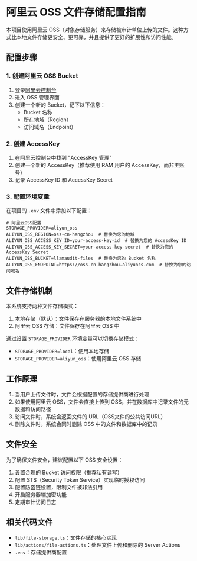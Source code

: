 # 阿里云 OSS 文件存储配置指南

本项目使用阿里云 OSS（对象存储服务）来存储被审计单位上传的文件。这种方式比本地文件存储更安全、更可靠，并且提供了更好的扩展性和访问性能。

## 配置步骤

### 1. 创建阿里云 OSS Bucket

1. 登录[阿里云控制台](https://home.console.aliyun.com/)
2. 进入 OSS 管理界面
3. 创建一个新的 Bucket，记下以下信息：
   - Bucket 名称
   - 所在地域（Region）
   - 访问域名（Endpoint）

### 2. 创建 AccessKey

1. 在阿里云控制台中找到 "AccessKey 管理"
2. 创建一个新的 AccessKey（推荐使用 RAM 用户的 AccessKey，而非主账号）
3. 记录 AccessKey ID 和 AccessKey Secret

### 3. 配置环境变量

在项目的 `.env` 文件中添加以下配置：

```
# 阿里云OSS配置
STORAGE_PROVIDER=aliyun_oss
ALIYUN_OSS_REGION=oss-cn-hangzhou  # 替换为您的地域
ALIYUN_OSS_ACCESS_KEY_ID=your-access-key-id  # 替换为您的 AccessKey ID
ALIYUN_OSS_ACCESS_KEY_SECRET=your-access-key-secret  # 替换为您的 AccessKey Secret
ALIYUN_OSS_BUCKET=llamaudit-files  # 替换为您的 Bucket 名称
ALIYUN_OSS_ENDPOINT=https://oss-cn-hangzhou.aliyuncs.com  # 替换为您的访问域名
```

## 文件存储机制

本系统支持两种文件存储模式：

1. 本地存储（默认）：文件保存在服务器的本地文件系统中
2. 阿里云 OSS 存储：文件保存在阿里云 OSS 中

通过设置 `STORAGE_PROVIDER` 环境变量可以切换存储模式：
- `STORAGE_PROVIDER=local`：使用本地存储
- `STORAGE_PROVIDER=aliyun_oss`：使用阿里云 OSS 存储

## 工作原理

1. 当用户上传文件时，文件会根据配置的存储提供商进行处理
2. 如果使用阿里云 OSS，文件会直接上传到 OSS，并在数据库中记录文件的元数据和访问路径
3. 访问文件时，系统会返回文件的 URL（OSS文件的公共访问URL）
4. 删除文件时，系统会同时删除 OSS 中的文件和数据库中的记录

## 文件安全

为了确保文件安全，建议配置以下 OSS 安全设置：

1. 设置合理的 Bucket 访问权限（推荐私有读写）
2. 配置 STS（Security Token Service）实现临时授权访问
3. 配置防盗链设置，限制文件被非法引用
4. 开启服务器端加密功能
5. 定期审计访问日志

## 相关代码文件

- `lib/file-storage.ts`：文件存储的核心实现
- `lib/actions/file-actions.ts`：处理文件上传和删除的 Server Actions
- `.env`：存储提供商配置 